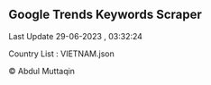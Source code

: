 

## Google Trends Keywords Scraper 
 
Last Update 29-06-2023 , 03:32:24

Country List :
VIETNAM.json



© Abdul Muttaqin 
